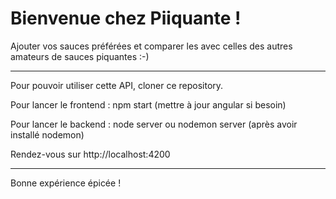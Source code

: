 <h1>Bienvenue chez Piiquante ! </h1>
 
Ajouter vos sauces préférées et comparer les avec celles des autres amateurs de sauces piquantes :-)

---

Pour pouvoir utiliser cette API, cloner ce repository.

Pour lancer le frontend : npm start (mettre à jour angular si besoin)

Pour lancer le backend : node server ou nodemon server (après avoir installé nodemon)

Rendez-vous sur http://localhost:4200

---

Bonne expérience épicée !

